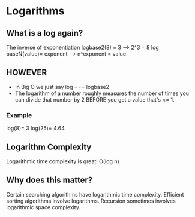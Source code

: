 # Logarithms
## What is a log again?
The inverse of exponentiation
logbase2(8) = 3 --> 2^3 = 8
log baseN(value)= exponent --> n^exponent = value

## HOWEVER
- In Big O we just say log === logbase2
- The logarithm of a number roughly measures the number of times you can divide that number by 2 BEFORE you get a value that's <= 1.

### Example
log(8)= 3
log(25)= 4.64

## Logarithm Complexity
  Logarithmic time complexity is great!
  O(log n)

## Why does this matter?
  Certain searching algorithms have logarithmic time complexity.
  Efficient sorting algorithms involve logarithms.
  Recursion sometimes involves logarithmic space complexity.

  